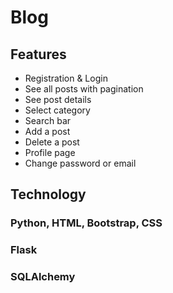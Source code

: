 # Blog

## Features

* Registration & Login
* See all posts with pagination
* See post details
* Select category
* Search bar
* Add a post
* Delete a post
* Profile page
* Change password or email

## Technology

### Python, HTML, Bootstrap, CSS
### Flask
### SQLAlchemy

